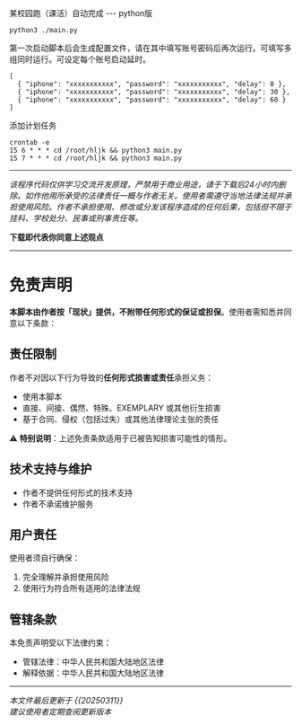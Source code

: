 
某校园跑（课活）自动完成 --- python版

```
python3 ./main.py
```

第一次启动脚本后会生成配置文件，请在其中填写账号密码后再次运行。可填写多组同时运行。可设定每个账号启动延时。

```
[
  { "iphone": "xxxxxxxxxxx", "password": "xxxxxxxxxxx", "delay": 0 },
  { "iphone": "xxxxxxxxxxx", "password": "xxxxxxxxxxx", "delay": 30 },
  { "iphone": "xxxxxxxxxxx", "password": "xxxxxxxxxxx", "delay": 60 }
]
```

添加计划任务

```
crontab -e
15 6 * * * cd /root/hljk && python3 main.py
15 7 * * * cd /root/hljk && python3 main.py
```

---

*该程序代码仅供学习交流开发原理，严禁用于商业用途，请于下载后24小时内删除。如作他用所承受的法律责任一概与作者无关。使用者需遵守当地法律法规并承担使用风险。作者不承担使用、修改或分发该程序造成的任何后果，包括但不限于挂科、学校处分、民事或刑事责任等。*

**下载即代表你同意上述观点**

---

# 免责声明

**本脚本由作者按「现状」提供，不附带任何形式的保证或担保**。使用者需知悉并同意以下条款：

## 责任限制
作者不对因以下行为导致的**任何形式损害或责任**承担义务：
- 使用本脚本
- 直接、间接、偶然、特殊、EXEMPLARY 或其他衍生损害
- 基于合同、侵权（包括过失）或其他法律理论主张的责任

⚠️ **特别说明**：上述免责条款适用于已被告知损害可能性的情形。

## 技术支持与维护
- 作者不提供任何形式的技术支持
- 作者不承诺维护服务

## 用户责任
使用者须自行确保：
1. 完全理解并承担使用风险
2. 使用行为符合所有适用的法律法规

## 管辖条款
本免责声明受以下法律约束：
- 管辖法律：中华人民共和国大陆地区法律
- 解释依据：中华人民共和国大陆地区法律

---

*本文件最后更新于 {{20250311}}*  
*建议使用者定期查阅更新版本*
